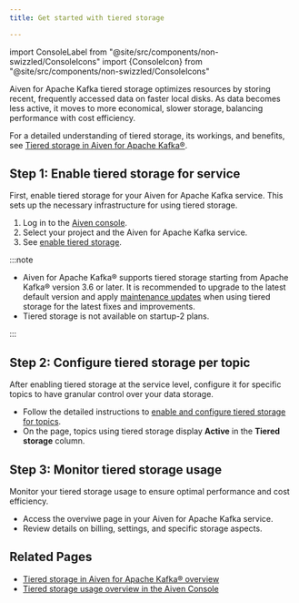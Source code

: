 ```yaml
---
title: Get started with tiered storage

---
```

import ConsoleLabel from "@site/src/components/non-swizzled/ConsoleIcons"
import {ConsoleIcon} from "@site/src/components/non-swizzled/ConsoleIcons"

Aiven for Apache Kafka tiered storage optimizes resources by storing recent, frequently accessed data on faster local disks.
As data becomes less active, it moves to more economical, slower storage, balancing
performance with cost efficiency.

For a detailed understanding of tiered storage, its workings, and benefits, see
[Tiered storage in Aiven for Apache Kafka®](/docs/products/kafka/concepts/kafka-tiered-storage).

## Step 1: Enable tiered storage for service

First, enable tiered storage for your Aiven for Apache Kafka service. This
sets up the necessary infrastructure for using tiered storage.

1. Log in to the [Aiven console](https://console.aiven.io/).
1. Select your project and the Aiven for Apache Kafka service.
1. See [enable tiered storage](/docs/products/kafka/howto/enable-kafka-tiered-storage).

:::note

- Aiven for Apache Kafka® supports tiered storage starting from Apache Kafka® version
  3.6 or later. It is recommended to upgrade to the latest default version and apply
  [maintenance updates](/docs/platform/concepts/maintenance-window#maintenance-updates)
  when using tiered storage for the latest fixes and improvements.
- Tiered storage is not available on startup-2 plans.

:::

## Step 2: Configure tiered storage per topic

After enabling tiered storage at the service level, configure it for specific
topics to have granular control over your data storage.

- Follow the detailed instructions to [enable and configure tiered storage for topics](/docs/products/kafka/howto/configure-topic-tiered-storage).
- On the <ConsoleLabel name="topics" /> page, topics using tiered storage display
  **Active** in the **Tiered storage** column.

## Step 3: Monitor tiered storage usage

Monitor your tiered storage usage to ensure optimal performance and cost efficiency.

- Access the <ConsoleLabel name="Tiered storage" /> overviwe page in your
  Aiven for Apache Kafka service.
- Review details on billing, settings, and specific storage aspects.

## Related Pages

- [Tiered storage in Aiven for Apache Kafka® overview](/docs/products/kafka/concepts/kafka-tiered-storage)
- [Tiered storage usage overview in the Aiven Console](/docs/products/kafka/howto/tiered-storage-overview-page)
